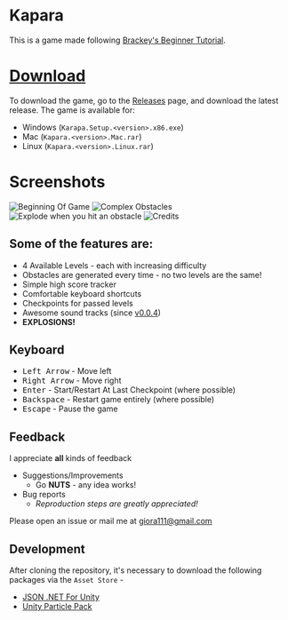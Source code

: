 # Kapara
This is a game made following [Brackey's Beginner Tutorial](https://www.youtube.com/watch?v=j48LtUkZRjU&index=1&list=PLPV2KyIb3jR5QFsefuO2RlAgWEz6EvVi6).

# [Download](https://github.com/gioragutt/unity-kapara-game/releases)
To download the game, go to the [Releases](https://github.com/gioragutt/unity-kapara-game/releases) page, and download the latest release.
The game is available for:
* Windows (`Karapa.Setup.<version>.x86.exe`)
* Mac (`Kapara.<version>.Mac.rar`)
* Linux (`Kapara.<version>.Linux.rar`)

# Screenshots

![Beginning Of Game](https://raw.githubusercontent.com/gioragutt/unity-kapara-game/master/Media/media1.png "Beginning Of Game")
![Complex Obstacles](https://raw.githubusercontent.com/gioragutt/unity-kapara-game/master/Media/media2.png "Complex Obstacles")
![Explode when you hit an obstacle](https://raw.githubusercontent.com/gioragutt/unity-kapara-game/master/Media/media3.png "Explode when you hit an obstacle")
![Credits](https://raw.githubusercontent.com/gioragutt/unity-kapara-game/master/Media/media4.png "Credits")

## Some of the features are:
* 4 Available Levels - each with increasing difficulty
* Obstacles are generated every time - no two levels are the same!
* Simple high score tracker
* Comfortable keyboard shortcuts
* Checkpoints for passed levels
* Awesome sound tracks (since [v0.0.4](https://github.com/gioragutt/unity-kapara-game/releases/tag/v0.0.4))
* **EXPLOSIONS!**

## Keyboard
* <kbd>Left Arrow</kbd> - Move left
* <kbd>Right Arrow</kbd> - Move right
* <kbd>Enter</kbd> - Start/Restart At Last Checkpoint (where possible)
* <kbd>Backspace</kbd> - Restart game entirely (where possible)
* <kbd>Escape</kbd> - Pause the game

## Feedback
I appreciate **all** kinds of feedback
* Suggestions/Improvements
  * Go **NUTS** - any idea works!
* Bug reports
  * _Reproduction steps are greatly appreciated!_

Please open an issue or mail me at giora111@gmail.com

## Development
After cloning the repository, it's necessary to download the following packages via the `Asset Store` -
* [JSON .NET For Unity](https://assetstore.unity.com/packages/tools/input-management/json-net-for-unity-11347)
* [Unity Particle Pack](https://assetstore.unity.com/packages/essentials/asset-packs/unity-particle-pack-73777)
